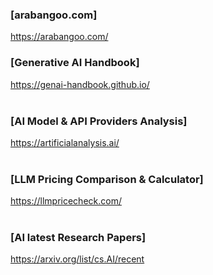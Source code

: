 ### [arabangoo.com]
https://arabangoo.com/
<br/>

### [Generative AI Handbook]
https://genai-handbook.github.io/   
<br/>

### [AI Model & API Providers Analysis]   
https://artificialanalysis.ai/
<br/><br/>

### [LLM Pricing Comparison & Calculator]
https://llmpricecheck.com/
<br/><br/>

### [AI latest Research Papers]
https://arxiv.org/list/cs.AI/recent
